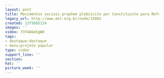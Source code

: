 ```yaml
---
layout: post
title: Movimentos sociais propõem plebiscito por Constituinte para Reforma Política
legacy_url: http://www.mst.org.br/node/15082
created: 1375885124
images: ''
video: 73Y4AGm5gW0
tags:
- destaque:destaque
- menu:projeto popular
type: video
support_line: ''
section: 
hat: ''
picture_week: ''
---
```

<p>&nbsp;</p><p style="text-align: center;"><object data="http://www.youtube.com/v/73Y4AGm5gW0" type="application/x-shockwave-flash" height="500" width="600"><param name="src" value="http://www.youtube.com/v/73Y4AGm5gW0"></object></p>
